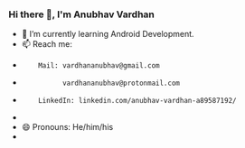 ### Hi there 👋, I'm Anubhav Vardhan

<!--
**anubha-v-ardhan/anubha-v-ardhan** is a ✨ _special_ ✨ repository because its `README.md` (this file) appears on your GitHub profile.

Here are some ideas to get you started:

- 🔭 I’m currently working on ...
- 🌱 I’m currently learning ...
- 👯 I’m looking to collaborate on ...
- 🤔 I’m looking for help with ...
- 💬 Ask me about ...
- 📫 How to reach me: ...
- 😄 Pronouns: ...
- ⚡ Fun fact: ...
-->

- 🌱 I’m currently learning Android Development.
- 📫 Reach me:
-         Mail: vardhananubhav@gmail.com
-               vardhananubhav@protonmail.com
-         LinkedIn: linkedin.com/anubhav-vardhan-a89587192/
-          
- 😄 Pronouns: He/him/his
- 
